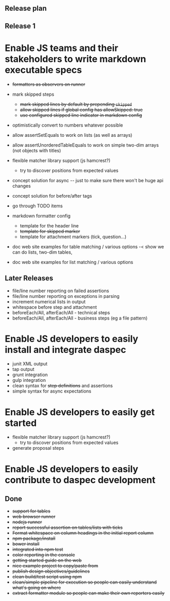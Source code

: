 Release plan
------------

Release 1
---------

# Enable JS teams and their stakeholders to write markdown executable specs

* ~~formatters as observers on runner~~
* mark skipped steps
	- ~~mark skipped lines by default by prepending `skipped`~~
  - ~~allow skipped lines if global config has allowSkipped: true~~
  - ~~use configured skipped line indicator in markdown config~~
* optimistically convert to numbers whatever possible
* allow assertSetEquals to work on lists (as well as arrays)
* allow assertUnorderedTableEquals to work on simple two-dim arrays (not objects with titles)
* flexible matcher library support (js hamcrest?)
	* try to discover positions from expected values

* concept solution for async -- just to make sure there won't be huge api changes
* concept solution for before/after tags
* go through TODO items
* markdown formatter config
	- template for the header line
	- ~~template for skipped marker~~
	- template for attachment markers (tick, question...)
* doc web site examples for table matching / various options -< show we can do lists, two-dim tables,
* doc web site examples for list matching / various options

Later Releases
--------------

* file/line number reporting on failed assertions
* file/line number reporting on exceptions in parsing
* increment numerical lists in output
* whitespace before step and attachment
* beforeEach/All, afterEach/All - technical steps
* beforeEach/All, afterEach/All - business steps (eg a file pattern)

# Enable JS developers to easily install and integrate daspec

* junit XML output
* tap output
* grunt integration
* gulp integration
* clean syntax for ~~step definitions~~ and assertions
* simple syntax for async expectations


# Enable JS developers to easily get started

* flexible matcher library support (js hamcrest?)
  * try to discover positions from expected values
* generate proposal steps

# Enable JS developers to easily contribute to daspec development

Done
----

* ~~support for tables~~
* ~~web browser runner~~
* ~~nodejs runner~~
* ~~report successful assertion on tables/lists with ticks~~
* ~~Format whitespace on column headings in the initial report column~~
* ~~npm package/install~~
* ~~bower install~~
* ~~integrated into npm test~~
* ~~color reporting in the console~~
* ~~getting started guide on the web~~
* ~~nice example project to copy/paste from~~
* ~~publish design objectives/guidelines~~
* ~~clean build/test script using npm~~
* ~~clean/simple pipeline for execution so people can easily understand what's going on where~~
* ~~extract formatter module so people can make their own reporters easily~~
